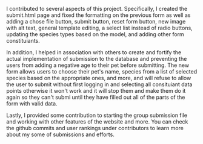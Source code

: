 I contributed to several aspects of this project. Specifically, I created the submit.html page and fixed the formatting on the 
previous form as well as adding a chose file button, submit button, reset form button, new image with alt text, general template editing,
a select list instead of radio buttons, updating the species types based on the model, and adding other form constituiants.

In addition, I helped in association with others to create and fortify the actual implementation of submission to the database and 
preventing the users from adding a negative age to their pet before submitting. The new form allows users to choose their pet's name, 
species from a list of selected species based on the appropriate ones, and more, and will refuse to allow the user to submit without 
first logging in and selecting all consituiant data points otherwise it won't work and it will stop them and make them do it again so 
they can't submi until they have filled out all of the parts of the form with valid data.

Lastly, I provided some contribution to starting the group submission file and working with other features of the website and more. You can check the github commits and user rankings under contributors to learn more about my some of submissions and efforts.
